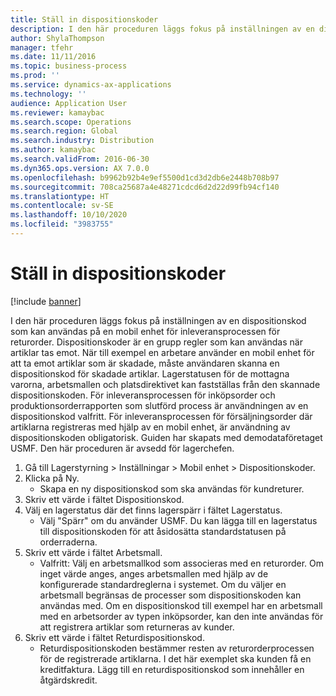 ```yaml
---
title: Ställ in dispositionskoder
description: I den här proceduren läggs fokus på inställningen av en dispositionskod som kan användas på en mobil enhet för inleveransprocessen för returorder.
author: ShylaThompson
manager: tfehr
ms.date: 11/11/2016
ms.topic: business-process
ms.prod: ''
ms.service: dynamics-ax-applications
ms.technology: ''
audience: Application User
ms.reviewer: kamaybac
ms.search.scope: Operations
ms.search.region: Global
ms.search.industry: Distribution
ms.author: kamaybac
ms.search.validFrom: 2016-06-30
ms.dyn365.ops.version: AX 7.0.0
ms.openlocfilehash: b9962b92b4e9ef5500d1cd3d2db6e2448b708b97
ms.sourcegitcommit: 708ca25687a4e48271cdcd6d2d22d99fb94cf140
ms.translationtype: HT
ms.contentlocale: sv-SE
ms.lasthandoff: 10/10/2020
ms.locfileid: "3983755"
---
```

# <a name="set-up-dispositions-codes"></a>Ställ in dispositionskoder

[!include [banner](../../includes/banner.md)]

I den här proceduren läggs fokus på inställningen av en dispositionskod som kan användas på en mobil enhet för inleveransprocessen för returorder. Dispositionskoder är en grupp regler som kan användas när artiklar tas emot. När till exempel en arbetare använder en mobil enhet för att ta emot artiklar som är skadade, måste användaren skanna en dispositionskod för skadade artiklar. Lagerstatusen för de mottagna varorna, arbetsmallen och platsdirektivet kan fastställas från den skannade dispositionskoden. För inleveransprocessen för inköpsorder och produktionsorderrapporten som slutförd process är användningen av en dispositionskod valfritt. För inleveransprocessen för försäljningsorder där artiklarna registreras med hjälp av en mobil enhet, är användning av dispositionskoden obligatorisk.  Guiden har skapats med demodataföretaget USMF. Den här proceduren är avsedd för lagerchefen. 

1. Gå till Lagerstyrning > Inställningar > Mobil enhet > Dispositionskoder.
2. Klicka på Ny.
    * Skapa en ny dispositionskod som ska användas för kundreturer.  
3. Skriv ett värde i fältet Dispositionskod.
4. Välj en lagerstatus där det finns lagerspärr i fältet Lagerstatus.
    * Välj "Spärr" om du använder USMF. Du kan lägga till en lagerstatus till dispositionskoden för att åsidosätta standardstatusen på orderraderna.  
5. Skriv ett värde i fältet Arbetsmall.
    * Valfritt: Välj en arbetsmallkod som associeras med en returorder. Om inget värde anges, anges arbetsmallen med hjälp av de konfigurerade standardreglerna i systemet. Om du väljer en arbetsmall begränsas de processer som dispositionskoden kan användas med. Om en dispositionskod till exempel har en arbetsmall med en arbetsorder av typen inköpsorder, kan den inte användas för att registrera artiklar som returneras av kunder.  
6. Skriv ett värde i fältet Returdispositionskod.
    * Returdispositionskoden bestämmer resten av returorderprocessen för de registrerade artiklarna. I det här exemplet ska kunden få en kreditfaktura. Lägg till en returdispositionskod som innehåller en åtgärdskredit.  

